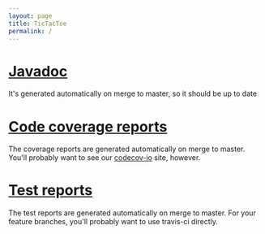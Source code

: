 ```yaml
---
layout: page
title: TicTacToe
permalink: /
---
```


# [Javadoc](javadoc)

It's generated automatically on merge to master, so it should be up to date

# [Code coverage reports](coverage)

The coverage reports are generated automatically on merge to master.  You'll probably want
to see our [codecov-io](https://codecov.io/gh/hundarogborn/TicTacToe) site, however.

# [Test reports](test)

The test reports are generated automatically on merge to master.  For your feature branches,
you'll probably want to use travis-ci directly.


